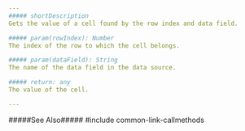 ```yaml
---
##### shortDescription
Gets the value of a cell found by the row index and data field.

##### param(rowIndex): Number
The index of the row to which the cell belongs.

##### param(dataField): String
The name of the data field in the data source.

##### return: any
The value of the cell.

---
```

#####See Also#####
#include common-link-callmethods